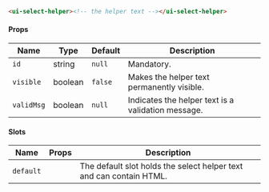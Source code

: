```html
<ui-select-helper><!-- the helper text --></ui-select-helper>
```

#### Props

| Name       | Type    | Default | Description                                        |
| ---------- | ------- | ------- | -------------------------------------------------- |
| `id`       | string  | `null`  | Mandatory.                                         |
| `visible`  | boolean | `false` | Makes the helper text permanently visible.         |
| `validMsg` | boolean | `null`  | Indicates the helper text is a validation message. |

#### Slots

| Name      | Props | Description                                                         |
| --------- | ----- | ------------------------------------------------------------------- |
| `default` |       | The default slot holds the select helper text and can contain HTML. |
